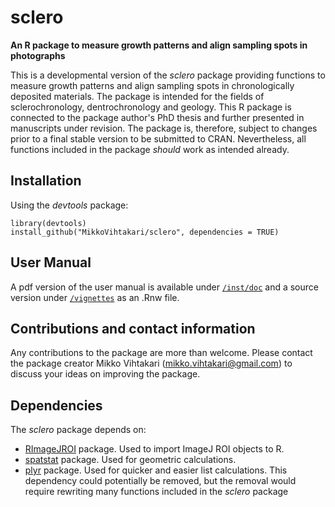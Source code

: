 sclero
======
**An R package to measure growth patterns and align sampling spots in photographs**

This is a developmental version of the *sclero* package providing functions to measure growth patterns and align sampling spots in chronologically deposited materials. The package is intended for the fields of sclerochronology, dentrochronology and geology. This R package is connected to the package author's PhD thesis and further presented in manuscripts under revision. The package is, therefore, subject to changes prior to a final stable version to be submitted to CRAN. Nevertheless, all functions included in the package *should* work as intended already.

Installation
-------
Using the *devtools* package:
```{r}
library(devtools)
install_github("MikkoVihtakari/sclero", dependencies = TRUE)
```

User Manual
-------
A pdf version of the user manual is available under [`/inst/doc`][doc] and a source version under [`/vignettes`][vignettes] as an .Rnw file.

Contributions and contact information
-------
Any contributions to the package are more than welcome. Please contact the package creator Mikko Vihtakari (<mikko.vihtakari@gmail.com>) to discuss your ideas on improving the package.

Dependencies
--------
The *sclero* package depends on:
- [RImageJROI][RImageJROI] package. Used to import ImageJ ROI objects to R.
- [spatstat][spatstat] package. Used for geometric calculations.
- [plyr][plyr] package. Used for quicker and easier list calculations. This dependency could potentially be removed, but the removal would require rewriting many functions included in the *sclero* package

[RImageJROI]: https://github.com/davidcsterratt/RImageJROI
[spatstat]: http://cran.r-project.org/web/packages/spatstat/index.html
[plyr]: https://github.com/hadley/plyr
[doc]: https://github.com/MikkoVihtakari/sclero/tree/master/inst/doc
[vignettes]: https://github.com/MikkoVihtakari/sclero/tree/master/vignettes
